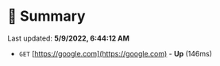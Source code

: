 # 📖 Summary
Last updated: **5/9/2022, 6:44:12 AM**

- `GET` [https://google.com](https://google.com) - **Up** (146ms)
